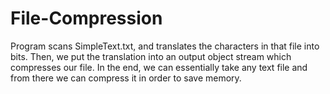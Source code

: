 # File-Compression

Program scans SimpleText.txt, and translates the characters in that file into bits. Then, we put the translation into an output object stream which compresses our file.
In the end, we can essentially take any text file and from there we can compress it in order to save memory.
